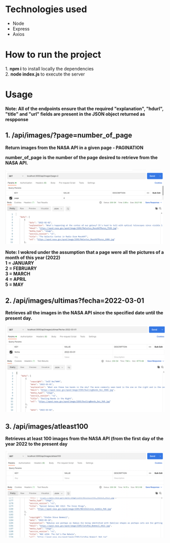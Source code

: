 <h1> Technologies used </h1>
<ul>
  <li>Node</li>
  <li>Express</li>
  <li>Axios</li>
</ul>

<h1> How to run the project </h1>
1. <b>npm i</b> to install locally the dependencies <br>
2. <b>node index.js </b> to execute the server 

<h1> Usage </h1>
<b>Note: All of the endpoints ensure that the required "explanation", "hdurl", "title" and "url" fields are present in the JSON object returned as respponse<b> <br>
<h2>1. /api/images/?page=number_of_page </h2>
<p>Return images from the NASA API in a given page - PAGINATION</p>
number_of_page is the number of the page desired to retrieve from the NASA API.

  ![plot](./images/im1.png)

Note: I wokred under the assumption that a page were all the pictures of a month of this year (2022)<br>
      1 = JANUARY<br>
      2 = FEBRUARY<br>
      3 = MARCH<br>
      4 = APRIL<br>
      5 = MAY
<h2>2.  /api/images/ultimas?fecha=2022-03-01 </h2>
<p>Retrieves all the images in the NASA API since the specified date until the present day.</p>
  
  ![plot2](./images/im2.png)
  
  <h2>3.  /api/images/atleast100 </h2>
<p>Retrieves at least 100 images from the NASA API (from the first day of the year 2022 to the present day </p>
  
  ![plot2](./images/im3.png)
